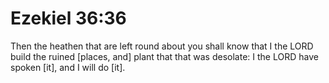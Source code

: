 # Ezekiel 36:36

Then the heathen that are left round about you shall know that I the LORD build the ruined [places, and] plant that that was desolate: I the LORD have spoken [it], and I will do [it].